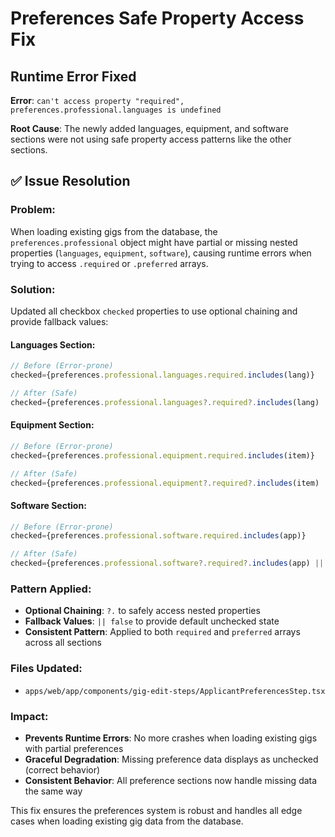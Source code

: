 # Preferences Safe Property Access Fix

## Runtime Error Fixed

**Error**: `can't access property "required", preferences.professional.languages is undefined`

**Root Cause**: The newly added languages, equipment, and software sections were not using safe property access patterns like the other sections.

## ✅ **Issue Resolution**

### **Problem**: 
When loading existing gigs from the database, the `preferences.professional` object might have partial or missing nested properties (`languages`, `equipment`, `software`), causing runtime errors when trying to access `.required` or `.preferred` arrays.

### **Solution**: 
Updated all checkbox `checked` properties to use optional chaining and provide fallback values:

#### **Languages Section**:
```typescript
// Before (Error-prone)
checked={preferences.professional.languages.required.includes(lang)}

// After (Safe)
checked={preferences.professional.languages?.required?.includes(lang) || false}
```

#### **Equipment Section**:
```typescript
// Before (Error-prone)
checked={preferences.professional.equipment.required.includes(item)}

// After (Safe)
checked={preferences.professional.equipment?.required?.includes(item) || false}
```

#### **Software Section**:
```typescript
// Before (Error-prone)
checked={preferences.professional.software.required.includes(app)}

// After (Safe)
checked={preferences.professional.software?.required?.includes(app) || false}
```

### **Pattern Applied**:
- **Optional Chaining**: `?.` to safely access nested properties
- **Fallback Values**: `|| false` to provide default unchecked state
- **Consistent Pattern**: Applied to both `required` and `preferred` arrays across all sections

### **Files Updated**:
- `apps/web/app/components/gig-edit-steps/ApplicantPreferencesStep.tsx`

### **Impact**:
- **Prevents Runtime Errors**: No more crashes when loading existing gigs with partial preferences
- **Graceful Degradation**: Missing preference data displays as unchecked (correct behavior)
- **Consistent Behavior**: All preference sections now handle missing data the same way

This fix ensures the preferences system is robust and handles all edge cases when loading existing gig data from the database.
